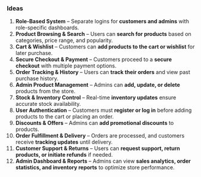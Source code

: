### **Ideas**

1. **Role-Based System** – Separate logins for **customers and admins** with role-specific dashboards.
2. **Product Browsing & Search** – Users can **search for products** based on categories, price range, and popularity.
3. **Cart & Wishlist** – Customers can **add products to the cart or wishlist** for later purchase.
4. **Secure Checkout & Payment** – Customers proceed to a **secure checkout** with multiple payment options.
5. **Order Tracking & History** – Users can **track their orders** and view past purchase history.
6. **Admin Product Management** – Admins can **add, update, or delete** products from the store.
7. **Stock & Inventory Control** – Real-time **inventory updates** ensure accurate stock availability.
8. **User Authentication** – Customers must **register or log in** before adding products to the cart or placing an order.
9. **Discounts & Offers** – Admins can **add promotional discounts** to products.
10. **Order Fulfillment & Delivery** – Orders are processed, and customers receive **tracking updates** until delivery.
11. **Customer Support & Returns** – Users can **request support, return products, or initiate refunds** if needed.
12. **Admin Dashboard & Reports** – Admins can view **sales analytics, order statistics, and inventory reports** to optimize store performance.
